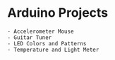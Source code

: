 # Arduino Projects  
	- Accelerometer Mouse  
	- Guitar Tuner  
	- LED Colors and Patterns  
	- Temperature and Light Meter  